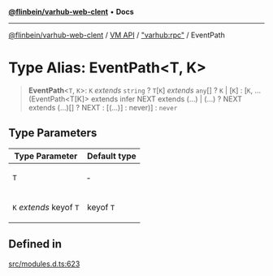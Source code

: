 [**@flinbein/varhub-web-clent**](../../../../README.md) • **Docs**

***

[@flinbein/varhub-web-clent](../../../../README.md) / [VM API](../../../README.md) / ["varhub:rpc"](../README.md) / EventPath

# Type Alias: EventPath\<T, K\>

> **EventPath**\<`T`, `K`\>: `K` *extends* `string` ? `T`\[`K`\] *extends* `any`[] ? `K` \| [`K`] : [`K`, ...(EventPath\<T\[K\]\> extends infer NEXT extends (...) \| (...) ? NEXT extends (...)\[\] ? NEXT : \[(...)\] : never)] : `never`

## Type Parameters

<table>
<thead>
<tr>
<th>Type Parameter</th>
<th>Default type</th>
</tr>
</thead>
<tbody>
<tr>
<td>

`T`

</td>
<td>

&hyphen;

</td>
</tr>
<tr>
<td>

`K` *extends* keyof `T`

</td>
<td>

keyof `T`

</td>
</tr>
</tbody>
</table>

## Defined in

[src/modules.d.ts:623](https://github.com/flinbein/varhub-web-client/blob/9ecf9faa0473dfd9f06f675501d3dfc1416cf094/src/modules.d.ts#L623)
